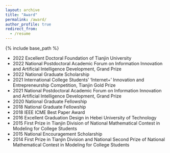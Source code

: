```yaml
---
layout: archive
title: "Award"
permalink: /award/
author_profile: true
redirect_from:
  - /resume
---
```


{% include base_path %}
* 2022 Excellent Doctoral Foundation of Tianjin University
* 2022 National Postdoctoral Academic Forum on Information Innovation and Artificial Intelligence Development, Grand Prize
* 2022 National Graduate Scholarship 
* 2021 International College Students’ ‘Internet+’ Innovation and Entrepreneurship Competition, Tianjin Gold Prize
* 2021 National Postdoctoral Academic Forum on Information Innovation and Artificial Intelligence Development, Grand Prize
* 2020 National Graduate Fellowship
* 2018 National Graduate Fellowship
* 2018 IEEE ICME Best Paper Award
* 2016 Excellent Graduation Design in Hebei University of Technology
* 2015 First Prize in Tianjin Division of National Mathematical Contest in Modeling for College Students
* 2015 National Encouragement Scholarship
* 2014 First Prize in Tianjin Division and National Second Prize of National Mathematical Contest in Modeling for College Students